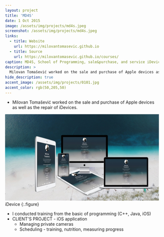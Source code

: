```yaml
---
layout: project
title: 'MD4S'
date: 1 Oct 2015
image: /assets/img/projects/md4s.jpeg
screenshot: /assets/img/projects/md4s.jpeg
links:
  - title: Website
    url: https://milovantomasevic.github.io
  - title: Source
    url: https://milovantomasevic.github.io/courses/
caption: MD4S, School of Programming, sale&purchase, and service iDevice 
description: >
  Milovan Tomašević worked on the sale and purchase of Apple devices as well as the repair of iDevices ...
hide_description: true
accent_image: /assets/img/projects/0101.jpg
accent_color: rgb(50,205,50)
---
```


- Milovan Tomašević worked on the sale and purchase of Apple devices as well as the repair of iDevices.

![](/assets/img/projects/iDevice.jpeg)
iDevice
{:.figure}
- I conducted training from the basic of programming (C++, Java, iOS)
- CLIENT'S PROJECT - iOS application
	- Managing private cameras
	- Scheduling - training, nutrition, measuring progress